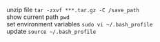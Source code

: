 unzip file
`tar -zxvf ***.tar.gz -C /save_path`  
show current path
`pwd`  
set environment variables
`sudo vi ~/.bash_profile`  
update 
`source ~/.bash_profile `